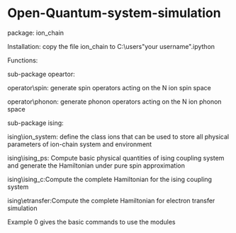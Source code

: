 # Open-Quantum-system-simulation
package: ion_chain

Installation: copy the file ion_chain to C:\users\"your username"\.ipython

Functions:

sub-package opeartor:

operator\spin: generate spin operators acting on the N ion spin space

operator\phonon: generate phonon operators acting on the N ion phonon space

sub-package ising:

ising\ion_system: define the class ions that can be used to store all physical parameters of ion-chain system and environment 

ising\ising_ps: Compute basic physical quantities of ising coupling system and generate the 
Hamiltonian under pure spin approximation

ising\ising_c:Compute the complete Hamiltonian for the ising coupling system

ising\etransfer:Compute the complete Hamiltonian for electron transfer simulation

Example 0 gives the basic commands to use the modules 
